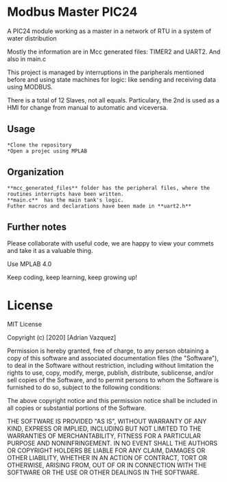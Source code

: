 # Modbus Master PIC24
A PIC24 module working as a master in a network of RTU in a system of water distribution

Mostly the information are in Mcc generated files: TIMER2 and UART2. And also in main.c

This project is managed by interruptions in the paripherals mentioned before and using state machines for logic: like sending and receiving data using MODBUS.

There is a total of 12 Slaves, not all equals. Particulary, the 2nd is used as a HMI for change from manual to automatic and viceversa. 
## Usage 

	*Clone the repository
	*Open a projec using MPLAB

## Organization

	**mcc_generated_files** folder has the peripheral files, where the routines interrupts have been written.
	**main.c**	has the main tank's logic. 
	Futher macros and declarations have been made in **uart2.h**
	
## Further notes

Please collaborate with useful code, we are happy to view your commets and take it as a valuable thing.

Use MPLAB 4.0

Keep coding, keep learning, keep growing up!

# License

MIT License

Copyright (c) [2020] [Adrian Vazquez]

Permission is hereby granted, free of charge, to any person obtaining a copy
of this software and associated documentation files (the "Software"), to deal
in the Software without restriction, including without limitation the rights
to use, copy, modify, merge, publish, distribute, sublicense, and/or sell
copies of the Software, and to permit persons to whom the Software is
furnished to do so, subject to the following conditions:

The above copyright notice and this permission notice shall be included in all
copies or substantial portions of the Software.

THE SOFTWARE IS PROVIDED "AS IS", WITHOUT WARRANTY OF ANY KIND, EXPRESS OR
IMPLIED, INCLUDING BUT NOT LIMITED TO THE WARRANTIES OF MERCHANTABILITY,
FITNESS FOR A PARTICULAR PURPOSE AND NONINFRINGEMENT. IN NO EVENT SHALL THE
AUTHORS OR COPYRIGHT HOLDERS BE LIABLE FOR ANY CLAIM, DAMAGES OR OTHER
LIABILITY, WHETHER IN AN ACTION OF CONTRACT, TORT OR OTHERWISE, ARISING FROM,
OUT OF OR IN CONNECTION WITH THE SOFTWARE OR THE USE OR OTHER DEALINGS IN THE
SOFTWARE.
